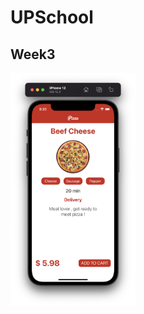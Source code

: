 # UPSchool

## Week3
<img src="https://github.com/gizemturker/UPSchool/blob/main/HardSkills/Week3/pizza.png?raw=true" alt="pizza" width="200"/>

